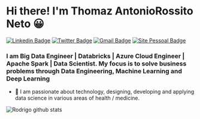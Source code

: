 # Hi there! I'm Thomaz AntonioRossito Neto 😀

[![Linkedin Badge](https://img.shields.io/badge/-LinkedIn-blue?style=for-the-badge&logo=Linkedin&logoColor=white&link=https:https://www.linkedin.com/in/thomaz-antonio-rossito-neto/)](https://www.linkedin.com/in/thomaz-antonio-rossito-neto/)
[![Twitter Badge](https://img.shields.io/badge/-Twitter-1ca0f1?style=for-the-badge&labelColor=1ca0f1&logo=twitter&logoColor=white&link=https://twitter.com/thomazrossito)](https://twitter.com/thomazrossito)
[![Gmail Badge](https://img.shields.io/badge/-Gmail-c14438?style=for-the-badge&logo=Gmail&logoColor=white&link=mailto:thomazrossito@gmail.com)](mailto:thomazrossito@gmail.com)
[![Site Pessoal Badge](https://img.shields.io/endpoint?url=http://www.thomazrossito/com.br&color=9cf)](https://www.linkedin.com/in/thomaz-antonio-rossito-neto/)


### I am Big Data Engineer | Databricks | Azure Cloud Engineer | Apache Spark | Data Scientist. My focus is to solve business problems through Data Engineering, Machine Learning and Deep Learning

- 🌱 I am passionate about technology, designing, developing and applying data science in various areas of health / medicine.

![Rodrigo github stats](https://github-readme-stats.vercel.app/api?username=ThomazRossito)
